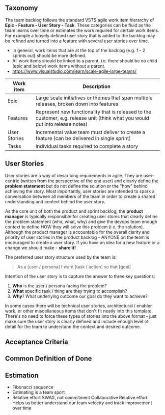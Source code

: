 ## Taxonomy
The team backlog follows the standard VSTS agile work item hierarchy of **Epic - Feature - User Story - Task**.  These categories can be fluid as the team learns over time or estimates the work required for certain work items.  For example a loosely defined user story that is added to the backlog may be refined and turned into a feature with several user stories over time.
- In general, work items that are at the top of the backlog (e.g. 1 - 2 sprints out) should be more defined.
- All work items should be linked to a parent, i.e. there should be no child (epic and below) work items without a parent.
- https://www.visualstudio.com/learn/scale-agile-large-teams/

|Work item|Description|
|---|---|
|Epic | Large scale initiatives or themes that span multiple releases, broken down into features|
|Features | Represent new functionality that is released to the customer, e.g. release unit (think what you would put into release notes)
|User Stories | Incremental value team must deliver to create a feature (can be delivered in single sprint)
|Tasks | Individual tasks required to complete a story|

## User Stories
User stories are a way of describing requirements in agile.  They are user-centric (written from the perspective of the end user) and clearly define the **problem statement** but do not define the solution or the "how" behind achieving the story.  Most importantly, user stories are intended to spark a conversation between all members of the team in order to create a shared understanding and context behind the user story.

As the core unit of both the product and sprint backlog, the **product manager** is typically responsible for creating user stores that clearly define the problem statement (who, what, why) and give the devops team enough context to define HOW they will solve this problem (i.e. the solution).  Although the product manager is accountable for the overall clarity and priority of user stories in the product backlog - ANYONE on the team is encouraged to create a user story.  If you have an idea for a new feature or a change we should make - **share it!**

The preferred user story structure used by the team is:

>As a [user / persona]
>I want [task / action]
>so that [goal]

Intention of the user story is to capture the answer to three key questions:
1. **Who** is the user / persona facing the problem?
2. **What** specific task / thing are they trying to accomplish?
3. **Why**? What underlying outcome our goal do they want to achieve?

In some cases there will be technical user stories, architectural / enabler work, or other miscellaneous items that don't fit neatly into this template.  There's no need to force these types of stories into the above format - just make sure the user story is clearly defined and include enough level of detail for the team to understand the context and desired outcome.
## Acceptance Criteria

## Common Definition of Done

## Estimation
- Fibonacci sequence
- Estimating is a team sport
- Relative effort
SWAG, not commitment
Collaborative
Relative effort
Helps us better understand our team velocity and track improvement over time

